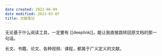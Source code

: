 ```yaml
---
date created: 2022-06-09
date modified: 2023-03-07
title: 文献笔记
---
```


无论基于什么阅读工具，一定要有 [[deeplink]]，能让我直接跳转回原文档的那一句话。

长文、书籍、论文、各种视频、课程，都属于广义定义的文献。
